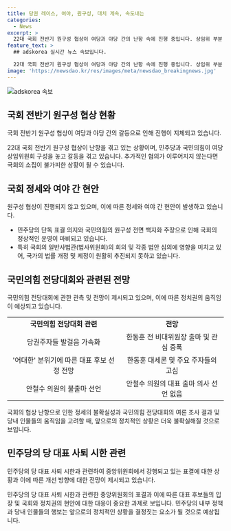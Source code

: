 ```yaml
---
title: 당권 레이스, 여야, 원구성, 대치 계속, 속도내는
categories:
  - News
excerpt: >
  22대 국회 전반기 원구성 협상이 여당과 야당 간의 난항 속에 진행 중입니다. 상임위 부분 단독 구성 문제로 인해 원구성 협상이 진행되지 않고 있으며, 국회의장은 여야 합의를 촉구하고 있습니다. 이에 따라 국민의힘과 민주당 간의 갈등이 심화되고 있으며, 당내 당권주자들의 움직임도 관심을 모으고 있습니다. 민주당은 당 대표 사퇴 시한 관련 당헌 개정에 대한 논의를 진행 중이고, 국민의힘은 다음달 전당대회를 앞둬 당권주자들의 발걸음이 활발히 이어지고 있습니다.
feature_text: >
  ## adskorea 실시간 뉴스 속보입니다.

  22대 국회 전반기 원구성 협상이 여당과 야당 간의 난항 속에 진행 중입니다. 상임위 부분 단독 구성 문제로 인해 원구성 협상이 진행되지 않고 있으며, 국회의장은 여야 합의를 촉구하고 있습니다. 이에 따라 국민의힘과 민주당 간의 갈등이 심화되고 있으며, 당내 당권주자들의 움직임도 관심을 모으고 있습니다. 민주당은 당 대표 사퇴 시한 관련 당헌 개정에 대한 논의를 진행 중이고, 국민의힘은 다음달 전당대회를 앞둬 당권주자들의 발걸음이 활발히 이어지고 있습니다.
image: 'https://newsdao.kr/res/images/meta/newsdao_breakingnews.jpg'
---
```


<p><img src="https://newsdao.kr/res/images/meta/newsdao_breakingnews.jpg" alt="adskorea 속보" /></p>

<h2 data-ke-size="size26">국회 전반기 원구성 협상 현황</h2>

<p>국회 전반기 원구성 협상이 여당과 야당 간의 갈등으로 인해 진행이 지체되고 있습니다.</p>

<p data-ke-size="size16">22대 국회 전반기 원구성 협상이 난항을 겪고 있는 상황이며, 민주당과 국민의힘이 여당 상임위원회 구성을 놓고 갈등을 겪고 있습니다. 추가적인 협의가 이루어지지 않는다면 국회의 소집이 불가피한 상황이 될 수 있습니다.</p>

<h2 data-ke-size="size26">국회 정세와 여야 간 현안</h2>

<p>원구성 협상이 진행되지 않고 있으며, 이에 따른 정세와 여야 간 현안이 발생하고 있습니다.</p>

<ul>
  <li>민주당의 단독 표결 의지와 국민의힘의 원구성 전면 백지화 주장으로 인해 국회의 정상적인 운영이 마비되고 있습니다.</li>
  <li>특히 국회의 일반사법관(법사위원회)의 회의 및 각종 법안 심의에 영향을 미치고 있어, 국가의 법률 개정 및 제정이 원활히 추진되지 못하고 있습니다.</li>
</ul>

<h2 data-ke-size="size26">국민의힘 전당대회와 관련된 전망</h2>

<p>국민의힘 전당대회에 관한 관측 및 전망이 제시되고 있으며, 이에 따른 정치권의 움직임이 예상되고 있습니다.</p>

<table>
  <tr>
    <td style="text-align: center; height: 17px;"><b>국민의힘 전당대회 관련</b></td>
    <td style="text-align: center; height: 17px;"><b>전망</b></td>
  </tr>
  <tr>
    <td style="text-align: center; height: 17px;">당권주자들 발걸음 가속화</td>
    <td style="text-align: center; height: 17px;">한동훈 전 비대위원장 출마 및 관심 증폭</td>
  </tr>
  <tr>
    <td style="text-align: center; height: 17px;">'어대한' 분위기에 따른 대표 후보 선정 전망</td>
    <td style="text-align: center; height: 17px;">한동훈 대세론 및 주요 주자들의 고심</td>
  </tr>
  <tr>
    <td style="text-align: center; height: 17px;">안철수 의원의 불출마 선언</td>
    <td style="text-align: center; height: 17px;">안철수 의원의 대표 출마 의사 선언 없음</td>
  </tr>
</table>

<p data-ke-size="size16">국회의 협상 난항으로 인한 정세의 불확실성과 국민의힘 전당대회의 여론 조사 결과 및 당내 인물들의 움직임을 고려할 때, 앞으로의 정치적인 상황은 더욱 불확실해질 것으로 보입니다.</p>

<h2 data-ke-size="size26">민주당의 당 대표 사퇴 시한 관련</h2>

<p>민주당의 당 대표 사퇴 시한과 관련하여 중앙위원회에서 강행되고 있는 표결에 대한 상황과 이에 따른 개선 방향에 대한 전망이 제시되고 있습니다.</p>

<p data-ke-size="size16">민주당의 당 대표 사퇴 시한과 관련한 중앙위원회의 표결과 이에 따른 대표 후보들의 입장 및 국회와 정치권의 현안에 대한 대응이 중요한 과제로 보입니다. 민주당의 내부 정책과 당내 인물들의 행보는 앞으로의 정치적인 상황을 결정짓는 요소가 될 것으로 예상됩니다.</p>

